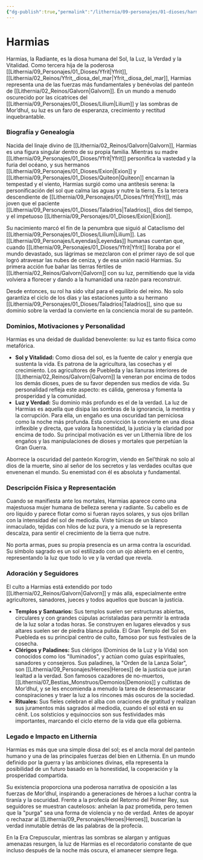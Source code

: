 ```yaml
---
{"dg-publish":true,"permalink":"/lithernia/09-personajes/01-dioses/harmias/","tags":["Dioses","Panteón Humano","Sol","Luz","Verdad","Galvorn","Deidad Femenina"]}
---
```


# Harmias

Harmias, la Radiante, es la diosa humana del Sol, la Luz, la Verdad y la Vitalidad. Como tercera hija de la poderosa [[Lithernia/09_Personajes/01_Dioses/Yfrit\|Yfrit]], [[Lithernia/02_Reinos/Yfrit,_diosa_del_mar\|Yfrit,_diosa_del_mar]], Harmias representa una de las fuerzas más fundamentales y benévolas del panteón de [[Lithernia/02_Reinos/Galvorn\|Galvorn]]. En un mundo a menudo oscurecido por las cicatrices del [[Lithernia/09_Personajes/01_Dioses/Lilium\|Lilium]] y las sombras de Mor’dhul, su luz es un faro de esperanza, crecimiento y rectitud inquebrantable.

### Biografía y Genealogía

Nacida del linaje divino de [[Lithernia/02_Reinos/Galvorn\|Galvorn]], Harmias es una figura singular dentro de su propia familia. Mientras su madre [[Lithernia/09_Personajes/01_Dioses/Yfrit\|Yfrit]] personifica la vastedad y la furia del océano, y sus hermanos [[Lithernia/09_Personajes/01_Dioses/Exion\|Exion]] y [[Lithernia/09_Personajes/01_Dioses/Quiteon\|Quiteon]] encarnan la tempestad y el viento, Harmias surgió como una antítesis serena: la personificación del sol que calma las aguas y nutre la tierra. Es la tercera descendiente de [[Lithernia/09_Personajes/01_Dioses/Yfrit\|Yfrit]], más joven que el paciente [[Lithernia/09_Personajes/01_Dioses/Taladrios\|Taladrios]], dios del tiempo, y el impetuoso [[Lithernia/09_Personajes/01_Dioses/Exion\|Exion]].

Su nacimiento marcó el fin de la penumbra que siguió al Cataclismo del [[Lithernia/09_Personajes/01_Dioses/Lilium\|Lilium]]. Las [[Lithernia/09_Personajes/Leyendas\|Leyendas]] humanas cuentan que, cuando [[Lithernia/09_Personajes/01_Dioses/Yfrit\|Yfrit]] lloraba por el mundo devastado, sus lágrimas se mezclaron con el primer rayo de sol que logró atravesar las nubes de ceniza, y de esa unión nació Harmias. Su primera acción fue bañar las tierras fértiles de [[Lithernia/02_Reinos/Galvorn\|Galvorn]] con su luz, permitiendo que la vida volviera a florecer y dando a la humanidad una razón para reconstruir.

Desde entonces, su rol ha sido vital para el equilibrio del reino. No solo garantiza el ciclo de los días y las estaciones junto a su hermano [[Lithernia/09_Personajes/01_Dioses/Taladrios\|Taladrios]], sino que su dominio sobre la verdad la convierte en la conciencia moral de su panteón.

### Dominios, Motivaciones y Personalidad

Harmias es una deidad de dualidad benevolente: su luz es tanto física como metafórica.

*   **Sol y Vitalidad:** Como diosa del sol, es la fuente de calor y energía que sustenta la vida. Es patrona de la agricultura, las cosechas y el crecimiento. Los agricultores de Puebleda y las llanuras interiores de [[Lithernia/02_Reinos/Galvorn\|Galvorn]] la veneran por encima de todos los demás dioses, pues de su favor dependen sus medios de vida. Su personalidad refleja este aspecto: es cálida, generosa y fomenta la prosperidad y la comunidad.
*   **Luz y Verdad:** Su dominio más profundo es el de la verdad. La luz de Harmias es aquella que disipa las sombras de la ignorancia, la mentira y la corrupción. Para ella, un engaño es una oscuridad tan perniciosa como la noche más profunda. Esta convicción la convierte en una diosa inflexible y directa, que valora la honestidad, la justicia y la claridad por encima de todo. Su principal motivación es ver un Lithernia libre de los engaños y las manipulaciones de dioses y mortales que perpetúan la Gran Guerra.

Aborrece la oscuridad del panteón Korogrim, viendo en Sel’thirak no solo al dios de la muerte, sino al señor de los secretos y las verdades ocultas que envenenan el mundo. Su enemistad con él es absoluta y fundamental.

### Descripción Física y Representación

Cuando se manifiesta ante los mortales, Harmias aparece como una majestuosa mujer humana de belleza serena y radiante. Su cabello es de oro líquido y parece flotar como si fueran rayos solares, y sus ojos brillan con la intensidad del sol de mediodía. Viste túnicas de un blanco inmaculado, tejidas con hilos de luz pura, y a menudo se la representa descalza, para sentir el crecimiento de la tierra que nutre.

No porta armas, pues su propia presencia es un arma contra la oscuridad. Su símbolo sagrado es un sol estilizado con un ojo abierto en el centro, representando la luz que todo lo ve y la verdad que revela.

### Adoración y Seguidores

El culto a Harmias está extendido por todo [[Lithernia/02_Reinos/Galvorn\|Galvorn]] y más allá, especialmente entre agricultores, sanadores, jueces y todos aquellos que buscan la justicia.

*   **Templos y Santuarios:** Sus templos suelen ser estructuras abiertas, circulares y con grandes cúpulas acristaladas para permitir la entrada de la luz solar a todas horas. Se construyen en lugares elevados y sus altares suelen ser de piedra blanca pulida. El Gran Templo del Sol en Puebleda es su principal centro de culto, famoso por sus festivales de la cosecha.
*   **Clérigos y Paladines:** Sus clérigos (Dominios de la Luz y la Vida) son conocidos como los "Iluminados", y actúan como guías espirituales, sanadores y consejeros. Sus paladines, la "Orden de la Lanza Solar", son [[Lithernia/09_Personajes/Heroes\|Heroes]] de la justicia que juran lealtad a la verdad. Son famosos cazadores de no-muertos, [[Lithernia/07_Bestias_Monstruos/Demonios\|Demonios]] y cultistas de Mor’dhul, y se les encomienda a menudo la tarea de desenmascarar conspiraciones y traer la luz a los rincones más oscuros de la sociedad.
*   **Rituales:** Sus fieles celebran el alba con oraciones de gratitud y realizan sus juramentos más sagrados al mediodía, cuando el sol está en su cénit. Los solsticios y equinoccios son sus festividades más importantes, marcando el ciclo eterno de la vida que ella gobierna.

### Legado e Impacto en Lithernia

Harmias es más que una simple diosa del sol; es el ancla moral del panteón humano y una de las principales fuerzas del bien en Lithernia. En un mundo definido por la guerra y las ambiciones divinas, ella representa la posibilidad de un futuro basado en la honestidad, la cooperación y la prosperidad compartida.

Su existencia proporciona una poderosa narrativa de oposición a las fuerzas de Mor’dhul, inspirando a generaciones de héroes a luchar contra la tiranía y la oscuridad. Frente a la profecía del Retorno del Primer Rey, sus seguidores se muestran cautelosos: anhelan la paz prometida, pero temen que la "purga" sea una forma de violencia y no de verdad. Antes de apoyar o rechazar al [[Lithernia/09_Personajes/Heroes\|Heroes]], buscarían la verdad inmutable detrás de las palabras de la profecía.

En la Era Crepuscular, mientras las sombras se alargan y antiguas amenazas resurgen, la luz de Harmias es el recordatorio constante de que incluso después de la noche más oscura, el amanecer siempre llega.
